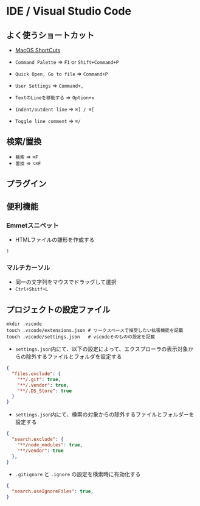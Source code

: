 # IDE / Visual Studio Code


## よく使うショートカット
- [MacOS ShortCuts](https://code.visualstudio.com/shortcuts/keyboard-shortcuts-macos.pdf)

- `Command Palette` => `F1` or `Shift+Command+P`
- `Quick Open, Go to file` => `Command+P`
- `User Settings` => `Command+,`

- `TextのLineを移動する` => `Option+⇅`
- `Indent/outdent line` => `⌘] / ⌘[`
- `Toggle line comment` => `⌘/` 

## 検索/置換
- `検索` => `⌘F`
- `置換` => `⌥⌘F`

## プラグイン

## 便利機能
### Emmetスニペット
- HTMLファイルの雛形を作成する
```
!
```

### マルチカーソル
- 同一の文字列をマウスでドラッグして選択
- `Ctrl+Shitf+L` 

## プロジェクトの設定ファイル
```
mkdir .vscode
touch .vscode/extensions.json # ワークスペースで推奨したい拡張機能を記載
touch .vscode/settings.json   # vscodeそのものの設定を記載
```

- `settings.json`内にて、以下の設定によって、エクスプローラの表示対象からの除外するファイルとフォルダを設定する
```json
{
  "files.exclude": {
    "**/.git": true,
    "**/.vendor": true,
    "**/.DS_Store": true
  }
}
```
- `settings.json`内にて、検索の対象からの除外するファイルとフォルダーを設定する
```json
{
  "search.exclude": {
    "**/node_modules": true,
    "**/vendor": true
  },
}
```
- `.gitignore` と `.ignore` の設定を検索時に有効化する
```json
{
  "search.useIgnoreFiles": true,
}
```

